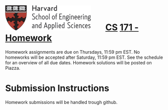 # ![](i/seas.gif) &nbsp; &nbsp; &nbsp;       <u class="cs">CS</u> <u class="rest">1</u><u class="number">7</u><u class="rest">1 - Homework</u>


Homework assignments are due on Thursdays, 11:59 pm EST. No homeworks will be accepted after Saturday, 11:59 pm EST.
See the schedule for an overview of all due dates. Homework solutions will be posted on Piazza.

# Submission Instructions

Homework submissions will be handled trough github. 
